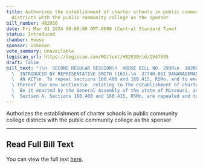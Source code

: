 ```yaml
---
title: Authorizes the establishment of charter schools in public community college
  districts with the public community college as the sponsor
bill_number: HB2930
date: Fri Mar 01 2024 00:00:00 GMT-0600 (Central Standard Time)
status: Introduced
chamber: House
sponsor: Unknown
vote_summary: Unavailable
legiscan_url: https://legiscan.com/MO/text/HB2930/id/2947095
draft: false
bill_text: "|\n  SECOND REGULAR SESSION\n  HOUSE BILL NO. 2930\n  102ND GENERAL ASSEMBLY\n\
  \  INTRODUCED BY REPRESENTATIVE SMITH (163).\n  3774H.01I DANARADEMANMILLER,ChiefClerk\n\
  \  AN ACT\n  To repeal sections 160.400 and 160.415, RSMo, and to enact in lieu\
  \ thereof two new sections\n  relating to the establishment of charter schools.\n\
  \  Be it enacted by the General Assembly of the state of Missouri, as follows:\n\
  \  Section A. Sections 160.400 and 160.415, RSMo, are repealed and two new sections"
---
```

Authorizes the establishment of charter schools in public community college districts with the public community college as the sponsor

---

## Read Full Bill Text

You can view the full text [here](https://legiscan.com/MO/text/HB2930/id/2947095).
